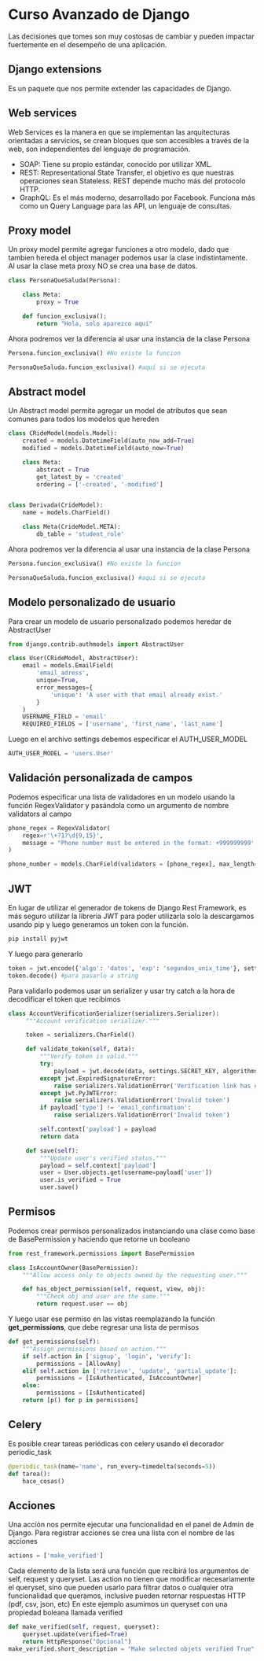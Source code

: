 # Curso Avanzado de Django

Las decisiones que tomes son muy costosas de cambiar y pueden impactar
fuertemente en el desempeño de una aplicación.



## Django extensions

Es un paquete que nos permite extender las capacidades de Django.

## Web services

Web Services es la manera en que se implementan las arquitecturas
orientadas a servicios, se crean bloques que son accesibles a través de
la web, son independientes del lenguaje de programación.

-   SOAP: Tiene su propio estándar, conocido por utilizar XML.
-   REST: Representational State Transfer, el objetivo es que nuestras
    operaciones sean Stateless. REST depende mucho más del protocolo
    HTTP.
-   GraphQL: Es el más moderno, desarrollado por Facebook. Funciona más
    como un Query Language para las API, un lenguaje de consultas.

## Proxy model

Un proxy model permite agregar funciones a otro modelo, dado que tambien
hereda el object manager podemos usar la clase indistintamente. Al usar
la clase meta proxy NO se crea una base de datos.

``` python
class PersonaQueSaluda(Persona):

    class Meta:
        proxy = True

    def funcion_exclusiva():
        return "Hola, solo aparezco aquí"
```

Ahora podremos ver la diferencia al usar una instancia de la clase
Persona

``` python
Persona.funcion_exclusiva() #No existe la funcion

PersonaQueSaluda.funcion_exclusiva() #aquí si se ejecuta
```

## Abstract model

Un Abstract model permite agregar un model de atributos que sean comunes
para todos los modelos que hereden

``` python
class CRideModel(models.Model):
    created = models.DatetimeField(auto_now_add=True)
    modified = models.DatetimeField(auto_now=True)

    class Meta:
        abstract = True
        get_latest_by = 'created'
        ordering = ['-created', '-modified']


class Derivada(CrideModel):
    name = models.CharField()

    class Meta(CrideModel.META):
        db_table = 'student_role'
```

Ahora podremos ver la diferencia al usar una instancia de la clase
Persona

``` python
Persona.funcion_exclusiva() #No existe la funcion

PersonaQueSaluda.funcion_exclusiva() #aquí si se ejecuta
```

## Modelo personalizado de usuario

Para crear un modelo de usuario personalizado podemos heredar de
AbstractUser

``` python
from django.contrib.authmodels import AbstractUser

class User(CRideModel, AbstractUser):
    email = models.EmailField(
        'email_adress',
        unique=True,
        error_messages={
            'unique': 'A user with that email already exist.'
        }
    )
    USERNAME_FIELD = 'email'
    REQUIRED_FIELDS = ['username', 'first_name', 'last_name']
```

Luego en el archivo settings debemos especificar el AUTH_USER_MODEL

``` python
AUTH_USER_MODEL = 'users.User'
```

## Validación personalizada de campos

Podemos especificar una lista de validadores en un modelo usando la
función RegexValidator y pasándola como un argumento de nombre
validators al campo

``` python
phone_regex = RegexValidator(
    regex=r'\+?1?\d{9,15}',
    message = "Phone number must be entered in the format: +999999999'. Up to 15 digits allowed."
)

phone_number = models.CharField(validators = [phone_regex], max_length=17, blank=True)
```

## JWT

En lugar de utilizar el generador de tokens de Django Rest Framework, es
más seguro utilizar la libreria JWT para poder utilizarla solo la
descargamos usando pip y luego generamos un token con la función.

``` bash
pip install pyjwt
```

Y luego para generarlo

``` python
token = jwt.encode({'algo': 'datos', 'exp': 'segundos_unix_time'}, settings.SECRET_KEY, encode='HS256')
token.decode() #para pasarlo a string
```

Para validarlo podemos usar un serializer y usar try catch a la hora de
decodificar el token que recibimos

``` python
class AccountVerificationSerializer(serializers.Serializer):
     """Account verification serializer."""

     token = serializers.CharField()

     def validate_token(self, data):
         """Verify token is valid."""
         try:
             payload = jwt.decode(data, settings.SECRET_KEY, algorithms=['HS256'])
         except jwt.ExpiredSignatureError:
             raise serializers.ValidationError('Verification link has expired.')
         except jwt.PyJWTError:
             raise serializers.ValidationError('Invalid token')
         if payload['type'] != 'email_confirmation':
             raise serializers.ValidationError('Invalid token')

         self.context['payload'] = payload
         return data

     def save(self):
         """Update user's verified status."""
         payload = self.context['payload']
         user = User.objects.get(username=payload['user'])
         user.is_verified = True
         user.save()
```

## Permisos

Podemos crear permisos personalizados instanciando una clase como base
de BasePermission y haciendo que retorne un booleano

``` python
from rest_framework.permissions import BasePermission

class IsAccountOwner(BasePermission):
    """Allow access only to objects owned by the requesting user."""

    def has_object_permission(self, request, view, obj):
        """Check obj and user are the same."""
        return request.user == obj
```

Y luego usar ese permiso en las vistas reemplazando la función
**get_permissions**, que debe regresar una lista de permisos

``` python
def get_permissions(self):
    """Assign permissions based on action."""
    if self.action in ['signup', 'login', 'verify']:
        permissions = [AllowAny]
    elif self.action in ['retrieve', 'update', 'partial_update']:
        permissions = [IsAuthenticated, IsAccountOwner]
    else:
        permissions = [IsAuthenticated]
    return [p() for p in permissions]
```

## Celery

Es posible crear tareas periódicas con celery usando el decorador
periodic_task

``` python
@periodic_task(name='name', run_every=timedelta(seconds=5))
def tarea():
    hace_cosas()
```

## Acciones

Una acción nos permite ejecutar una funcionalidad en el panel de Admin
de Django. Para registrar acciones se crea una lista con el nombre de
las acciones

``` python
actions = ['make_verified']
```

Cada elemento de la lista será una función que recibirá los argumentos
de self, request y queryset. Las action no tienen que modificar
necesariamente el queryset, sino que pueden usarlo para filtrar datos o
cualquier otra funcionalidad que queramos, inclusive pueden retornar
respuestas HTTP (pdf, csv, json, etc) En este ejemplo asumimos un
queryset con una propiedad boleana llamada verified

``` python
def make_verified(self, request, queryset):
    queryset.update(verified=True)
    return HttpResponse("Opcional")
make_verified.short_description = "Make selected objets verified True"
```
